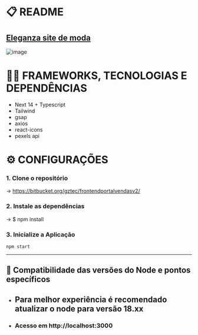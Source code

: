 # 📋 README 

## [Eleganza site de moda](https://eleganza-6jmvsrkqf-bammidos-projects.vercel.app/about)

![image](https://github.com/bammido/Eleganza/assets/65303066/02d3e8ea-5bce-4b4b-86f9-ff608d8eb3ba)

# 🧑‍💻 FRAMEWORKS, TECNOLOGIAS E DEPENDÊNCIAS 

* Next 14 + Typescript
* Tailwind
* gsap
* axios
* react-icons
* pexels api

# ⚙️ CONFIGURAÇÕES 

### 1. Clone o repositório
→ https://bitbucket.org/gztec/frontendportalvendasv2/
### 2. Instale as dependências
→ $ npm install
### 3. Inicialize a Aplicação
``` npm start ```

---

## 🔁 Compatibilidade das versões do Node e pontos específicos
- Para melhor experiência é recomendado atualizar o node para versão 18.xx
  ---
 
* ### Acesso em http://localhost:3000
